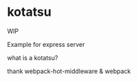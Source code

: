 # kotatsu

WIP

Example for express server

what is a kotatsu?

thank webpack-hot-middleware & webpack
